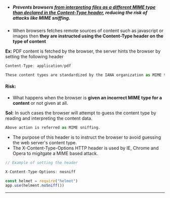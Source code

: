 - ##### Prevents browsers <u>***from interpreting files as a different MIME type than declared in the Content-Type header***</u>, reducing the risk of attacks like MIME sniffing.



- When browsers fetches remote sources of content such as javascript or images then <strong>they are instructed using the Content-Type header on the type of content</strong>

<strong>Ex: </strong>PDF content is fetched by the browser, the server hints the browser by setting the following header

```js
Content-Type: application/pdf
```

```js
These content types are standardized by the IANA organization as MIME types
```

#### Risk:

- What happens when the browser is <strong>given an incorrect MIME type for a content</strong> or not given at all.

<strong>Sol:</strong> In such cases the browser will attempt to guess the content type by reading and interpreting the content data.

```js
Above action is referred as MIME sniffing.
```

- The purpose of this header is to instruct the browser to avoid guessing the web server's content type.
- The X-Content-Type-Options HTTP header is used by IE, Chrome and Opera to migitgate a MIME based attack.

```js
// Example of setting the header

X-Content-Type-Options: nosniff
```

```js
const helmet = require("helmet")
app.use(helment.noSniff())
```

---
